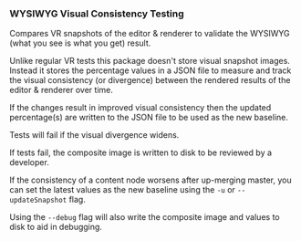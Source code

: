 ### WYSIWYG Visual Consistency Testing

Compares VR snapshots of the editor & renderer to validate the WYSIWYG (what you see is what you get) result.

Unlike regular VR tests this package doesn't store visual snapshot images. Instead it stores the percentage values in a JSON file to measure and track the visual consistency (or divergence) between the rendered results of the editor & renderer over time.

If the changes result in improved visual consistency then the updated percentage(s) are written to the JSON file to be used as the new baseline.

Tests will fail if the visual divergence widens.

If tests fail, the composite image is written to disk to be reviewed by a developer.

If the consistency of a content node worsens after up-merging master, you can set the latest values as the new baseline using the `-u` or `--updateSnapshot` flag.

Using the `--debug` flag will also write the composite image and values to disk to aid in debugging.
